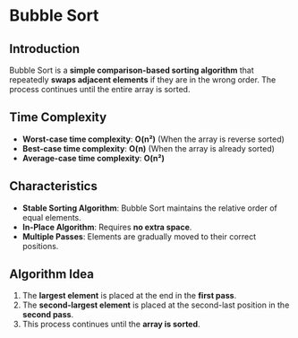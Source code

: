 # Bubble Sort

## Introduction

Bubble Sort is a **simple comparison-based sorting algorithm** that repeatedly **swaps adjacent elements** if they are in the wrong order. The process continues until the entire array is sorted.

## Time Complexity

- **Worst-case time complexity**: **O(n²)** (When the array is reverse sorted)
- **Best-case time complexity**: **O(n)** (When the array is already sorted)
- **Average-case time complexity**: **O(n²)**

## Characteristics

- **Stable Sorting Algorithm**: Bubble Sort maintains the relative order of equal elements.
- **In-Place Algorithm**: Requires **no extra space**.
- **Multiple Passes**: Elements are gradually moved to their correct positions.

## Algorithm Idea

1. The **largest element** is placed at the end in the **first pass**.
2. The **second-largest element** is placed at the second-last position in the **second pass**.
3. This process continues until the **array is sorted**.